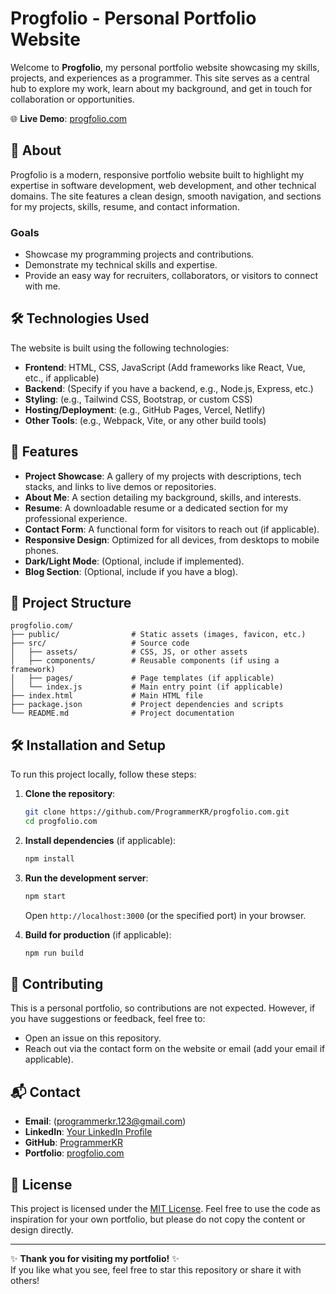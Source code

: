 # Progfolio - Personal Portfolio Website

Welcome to **Progfolio**, my personal portfolio website showcasing my skills, projects, and experiences as a programmer. This site serves as a central hub to explore my work, learn about my background, and get in touch for collaboration or opportunities.

🌐 **Live Demo**: [progfolio.com](https://ProgrammerKR.github.io/progfolio.com)

## 📖 About

Progfolio is a modern, responsive portfolio website built to highlight my expertise in software development, web development, and other technical domains. The site features a clean design, smooth navigation, and sections for my projects, skills, resume, and contact information.

### Goals
- Showcase my programming projects and contributions.
- Demonstrate my technical skills and expertise.
- Provide an easy way for recruiters, collaborators, or visitors to connect with me.

## 🛠️ Technologies Used

The website is built using the following technologies:
- **Frontend**: HTML, CSS, JavaScript (Add frameworks like React, Vue, etc., if applicable)
- **Backend**: (Specify if you have a backend, e.g., Node.js, Express, etc.)
- **Styling**: (e.g., Tailwind CSS, Bootstrap, or custom CSS)
- **Hosting/Deployment**: (e.g., GitHub Pages, Vercel, Netlify)
- **Other Tools**: (e.g., Webpack, Vite, or any other build tools)

## 🚀 Features

- **Project Showcase**: A gallery of my projects with descriptions, tech stacks, and links to live demos or repositories.
- **About Me**: A section detailing my background, skills, and interests.
- **Resume**: A downloadable resume or a dedicated section for my professional experience.
- **Contact Form**: A functional form for visitors to reach out (if applicable).
- **Responsive Design**: Optimized for all devices, from desktops to mobile phones.
- **Dark/Light Mode**: (Optional, include if implemented).
- **Blog Section**: (Optional, include if you have a blog).

## 📂 Project Structure

```
progfolio.com/
├── public/                # Static assets (images, favicon, etc.)
├── src/                   # Source code
│   ├── assets/            # CSS, JS, or other assets
│   ├── components/        # Reusable components (if using a framework)
│   ├── pages/             # Page templates (if applicable)
│   └── index.js           # Main entry point (if applicable)
├── index.html             # Main HTML file
├── package.json           # Project dependencies and scripts
└── README.md              # Project documentation
```

## 🛠️ Installation and Setup

To run this project locally, follow these steps:

1. **Clone the repository**:
   ```bash
   git clone https://github.com/ProgrammerKR/progfolio.com.git
   cd progfolio.com
   ```

2. **Install dependencies** (if applicable):
   ```bash
   npm install
   ```

3. **Run the development server**:
   ```bash
   npm start
   ```
   Open `http://localhost:3000` (or the specified port) in your browser.

4. **Build for production** (if applicable):
   ```bash
   npm run build
   ```

## 🌟 Contributing

This is a personal portfolio, so contributions are not expected. However, if you have suggestions or feedback, feel free to:
- Open an issue on this repository.
- Reach out via the contact form on the website or email (add your email if applicable).

## 📬 Contact

- **Email**: (programmerkr.123@gmail.com)
- **LinkedIn**: [Your LinkedIn Profile](https://linkedin.com/in/your-profile)
- **GitHub**: [ProgrammerKR](https://github.com/ProgrammerKR)
- **Portfolio**: [progfolio.com](https://ProgrammerKR.github.io/progfolio.com)

## 📝 License

This project is licensed under the [MIT License](LICENSE). Feel free to use the code as inspiration for your own portfolio, but please do not copy the content or design directly.

---

✨ **Thank you for visiting my portfolio!** ✨  
If you like what you see, feel free to star this repository or share it with others!

